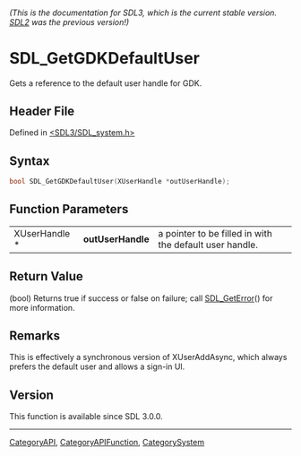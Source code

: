 ###### (This is the documentation for SDL3, which is the current stable version. [SDL2](https://wiki.libsdl.org/SDL2/) was the previous version!)
# SDL_GetGDKDefaultUser

Gets a reference to the default user handle for GDK.

## Header File

Defined in [<SDL3/SDL_system.h>](https://github.com/libsdl-org/SDL/blob/main/include/SDL3/SDL_system.h)

## Syntax

```c
bool SDL_GetGDKDefaultUser(XUserHandle *outUserHandle);
```

## Function Parameters

|               |                   |                                                         |
| ------------- | ----------------- | ------------------------------------------------------- |
| XUserHandle * | **outUserHandle** | a pointer to be filled in with the default user handle. |

## Return Value

(bool) Returns true if success or false on failure; call
[SDL_GetError](SDL_GetError)() for more information.

## Remarks

This is effectively a synchronous version of XUserAddAsync, which always
prefers the default user and allows a sign-in UI.

## Version

This function is available since SDL 3.0.0.

----
[CategoryAPI](CategoryAPI), [CategoryAPIFunction](CategoryAPIFunction), [CategorySystem](CategorySystem)

